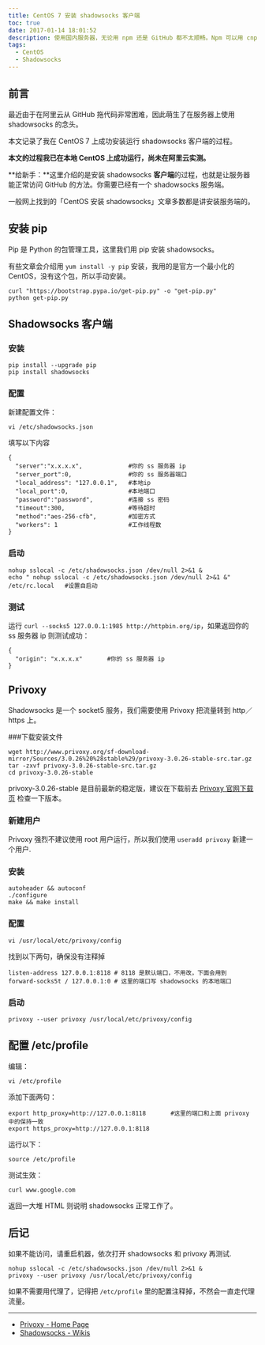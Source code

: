 ```yaml
---
title: CentOS 7 安装 shadowsocks 客户端
toc: true
date: 2017-01-14 18:01:52
description: 使用国内服务器，无论用 npm 还是 GitHub 都不太顺畅。Npm 可以用 cnpm 代替，GitHub 就没办法了。用了 shadowsocks，这个问题就完美解决了。
tags:
  - CentOS
  - Shadowsocks
---
```


## 前言
最近由于在阿里云从 GitHub 拖代码非常困难，因此萌生了在服务器上使用 shadowsocks 的念头。

本文记录了我在 CentOS 7 上成功安装运行 shadowsocks 客户端的过程。

**本文的过程我已在本地 CentOS 上成功运行，尚未在阿里云实测。**

**给新手：**这里介绍的是安装 shadowsocks **客户端**的过程，也就是让服务器能正常访问 GitHub 的方法。你需要已经有一个 shadowsocks 服务端。

一般网上找到的「CentOS 安装 shadowsocks」文章多数都是讲安装服务端的。

## 安装 pip

Pip 是 Python 的包管理工具，这里我们用 pip 安装 shadowsocks。

有些文章会介绍用 `yum install -y pip` 安装，我用的是官方一个最小化的 CentOS，没有这个包，所以手动安装。

```
curl "https://bootstrap.pypa.io/get-pip.py" -o "get-pip.py"
python get-pip.py
```

## Shadowsocks 客户端

### 安装
```
pip install --upgrade pip
pip install shadowsocks
```

### 配置

新建配置文件：

```
vi /etc/shadowsocks.json
```

填写以下内容

```
{
  "server":"x.x.x.x",             #你的 ss 服务器 ip
  "server_port":0,                #你的 ss 服务器端口
  "local_address": "127.0.0.1",   #本地ip
  "local_port":0,                 #本地端口
  "password":"password",          #连接 ss 密码
  "timeout":300,                  #等待超时
  "method":"aes-256-cfb",         #加密方式
  "workers": 1                    #工作线程数
}
```

### 启动

```
nohup sslocal -c /etc/shadowsocks.json /dev/null 2>&1 &
echo " nohup sslocal -c /etc/shadowsocks.json /dev/null 2>&1 &" /etc/rc.local   #设置自启动
```

### 测试

运行 `curl --socks5 127.0.0.1:1985 http://httpbin.org/ip`，如果返回你的 ss 服务器 ip 则测试成功：

```
{
  "origin": "x.x.x.x"       #你的 ss 服务器 ip
}
```

## Privoxy

Shadowsocks 是一个 socket5 服务，我们需要使用 Privoxy 把流量转到 http／https 上。

###下载安装文件

```
wget http://www.privoxy.org/sf-download-mirror/Sources/3.0.26%20%28stable%29/privoxy-3.0.26-stable-src.tar.gz
tar -zxvf privoxy-3.0.26-stable-src.tar.gz
cd privoxy-3.0.26-stable
```

privoxy-3.0.26-stable 是目前最新的稳定版，建议在下载前去 [Privoxy 官网下载页](https://www.privoxy.org/sf-download-mirror/Sources/) 检查一下版本。

### 新建用户

Privoxy 强烈不建议使用 root 用户运行，所以我们使用 `useradd privoxy` 新建一个用户.

### 安装
```
autoheader && autoconf
./configure
make && make install
```

### 配置

```
vi /usr/local/etc/privoxy/config
```

找到以下两句，确保没有注释掉

```
listen-address 127.0.0.1:8118 # 8118 是默认端口，不用改，下面会用到
forward-socks5t / 127.0.0.1:0 # 这里的端口写 shadowsocks 的本地端口
```

### 启动

```
privoxy --user privoxy /usr/local/etc/privoxy/config
```

## 配置 /etc/profile

编辑：

```
vi /etc/profile
```

添加下面两句：

```
export http_proxy=http://127.0.0.1:8118       #这里的端口和上面 privoxy 中的保持一致
export https_proxy=http://127.0.0.1:8118
```

运行以下：

```
source /etc/profile
```

测试生效：

```
curl www.google.com
```

返回一大堆 HTML 则说明 shadowsocks 正常工作了。

## 后记
如果不能访问，请重启机器，依次打开 shadowsocks 和 privoxy 再测试.

```
nohup sslocal -c /etc/shadowsocks.json /dev/null 2>&1 &
privoxy --user privoxy /usr/local/etc/privoxy/config
```

如果不需要用代理了，记得把 `/etc/profile` 里的配置注释掉，不然会一直走代理流量。

***
- [Privoxy - Home Page](https://www.privoxy.org/)
- [Shadowsocks - Wikis](https://zh.wikipedia.org/wiki/Shadowsocks)
